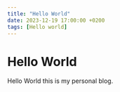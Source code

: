 ```yaml
---
title: "Hello World"
date: 2023-12-19 17:00:00 +0200
tags: [Hello world]
---
```


# Hello World

Hello World this is my personal blog.